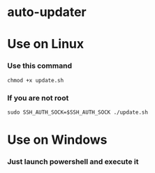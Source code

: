 # auto-updater

# Use on Linux

### Use this command
```chmod +x update.sh```

### If you are not root
```sudo SSH_AUTH_SOCK=$SSH_AUTH_SOCK ./update.sh```



# Use on Windows

### Just launch powershell and execute it
